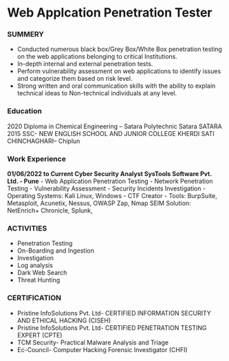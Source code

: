 # Web Applcation Penetration Tester
### SUMMERY
- Conducted numerous black box/Grey Box/White Box penetration testing on the web applications belonging to critical 
  Institutions. 
- In-depth internal and external penetration tests. 
- Perform vulnerability assessment on web applications to identify issues and categorize them 
  based on risk level. 
- Strong written and oral communication skills with the ability to explain technical ideas to 
  Non-technical individuals at any level. 

### Education
2020 Diploma in Chemical Engineering – Satara Polytechnic Satara SATARA 
2015 SSC-                              NEW ENGLISH SCHOOL AND JUNIOR COLLEGE KHERDI SATI 
                                       CHINCHAGHARI– Chiplun 


### Work Experience
**01/06/2022 to Current Cyber Security Analyst SysTools Software Pvt. Ltd. - Pune**
      - Web Application Penetration Testing 
      - Network Penetration Testing 
      - Vulnerability Assessment 
      - Security Incidents Investigation 
      - Operating Systems: Kali Linux, Windows 
      - CTF Creator 
      - Tools: BurpSuite, Metasploit, Acunetix, Nessus, OWASP Zap, Nmap SEIM Solution: NetEnrich+ Chronicle, Splunk, 

### ACTIVITIES 
  - Penetration Testing 
  - On-Boarding and Ingestion 
  - Investigation
  - Log analysis 
  - Dark Web Search 
  - Threat Hunting

### CERTIFICATION
  - Pristine InfoSolutions Pvt. Ltd- CERTIFIED INFORMATION SECURITY AND ETHICAL HACKING (CISEH) 
  - Pristine InfoSolutions Pvt. Ltd- CERTIFIED PENETRATION TESTING EXPERT (CPTE) 
  - TCM Security- Practical Malware Analysis and Triage 
  - Ec-Council- Computer Hacking Forensic Investigator (CHFI)

